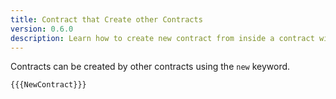 ```yaml
---
title: Contract that Create other Contracts
version: 0.6.0
description: Learn how to create new contract from inside a contract with Solidity
---
```


Contracts can be created by other contracts using the `new` keyword.

```solidity
{{{NewContract}}}
```
